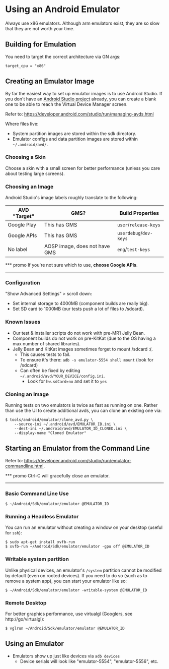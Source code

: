 # Using an Android Emulator
Always use x86 emulators. Although arm emulators exist, they are so slow that
they are not worth your time.

## Building for Emulation
You need to target the correct architecture via GN args:
```gn
target_cpu = "x86"
```

## Creating an Emulator Image
By far the easiest way to set up emulator images is to use Android Studio.
If you don't have an [Android Studio project](android_studio.md) already, you
can create a blank one to be able to reach the Virtual Device Manager screen.

Refer to: https://developer.android.com/studio/run/managing-avds.html

Where files live:
 * System partition images are stored within the sdk directory.
 * Emulator configs and data partition images are stored within
   `~/.android/avd/`.

### Choosing a Skin
Choose a skin with a small screen for better performance (unless you care about
testing large screens).

### Choosing an Image
Android Studio's image labels roughly translate to the following:

| AVD "Target" | GMS? | Build Properties |
| --- | --- | --- |
| Google Play | This has GMS | `user`/`release-keys` |
| Google APIs | This has GMS | `userdebug`/`dev-keys` |
| No label | AOSP image, does not have GMS | `eng`/`test-keys` |

*** promo
If you're not sure which to use, **choose Google APIs**.
***

### Configuration
"Show Advanced Settings" > scroll down:
* Set internal storage to 4000MB (component builds are really big).
* Set SD card to 1000MB (our tests push a lot of files to /sdcard).

### Known Issues
 * Our test & installer scripts do not work with pre-MR1 Jelly Bean.
 * Component builds do not work on pre-KitKat (due to the OS having a max
   number of shared libraries).
 * Jelly Bean and KitKat images sometimes forget to mount /sdcard :(.
   * This causes tests to fail.
   * To ensure it's there: `adb -s emulator-5554 shell mount` (look for /sdcard)
   * Can often be fixed by editing `~/.android/avd/YOUR_DEVICE/config.ini`.
     * Look for `hw.sdCard=no` and set it to `yes`

### Cloning an Image
Running tests on two emulators is twice as fast as running on one. Rather
than use the UI to create additional avds, you can clone an existing one via:

```shell
$ tools/android/emulator/clone_avd.py \
    --source-ini ~/.android/avd/EMULATOR_ID.ini \
    --dest-ini ~/.android/avd/EMULATOR_ID_CLONED.ini \
    --display-name "Cloned Emulator"
```

## Starting an Emulator from the Command Line
Refer to: https://developer.android.com/studio/run/emulator-commandline.html.

*** promo
Ctrl-C will gracefully close an emulator.
***

### Basic Command Line Use
```shell
$ ~/Android/Sdk/emulator/emulator @EMULATOR_ID
```

### Running a Headless Emulator
You can run an emulator without creating a window on your desktop (useful for
`ssh`):
```shell
$ sudo apt-get install xvfb-run
$ xvfb-run ~/Android/Sdk/emulator/emulator -gpu off @EMULATOR_ID
```

### Writable system partition
Unlike physical devices, an emulator's `/system` partition cannot be modified by
default (even on rooted devices). If you need to do so (such as to remove a
system app), you can start your emulator like so:
```shell
$ ~/Android/Sdk/emulator/emulator -writable-system @EMULATOR_ID
```

### Remote Desktop
For better graphics performance, use virtualgl (Googlers, see
http://go/virtualgl):
```shell
$ vglrun ~/Android/Sdk/emulator/emulator @EMULATOR_ID
```

## Using an Emulator
 * Emulators show up just like devices via `adb devices`
   * Device serials will look like "emulator-5554", "emulator-5556", etc.

